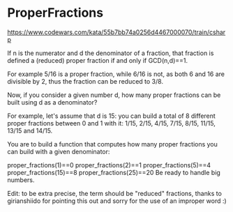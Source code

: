 # ProperFractions
https://www.codewars.com/kata/55b7bb74a0256d4467000070/train/csharp

If n is the numerator and d the denominator of a fraction, that fraction is defined a (reduced) proper fraction if and only if GCD(n,d)==1.

For example 5/16 is a proper fraction, while 6/16 is not, as both 6 and 16 are divisible by 2, thus the fraction can be reduced to 3/8.

Now, if you consider a given number d, how many proper fractions can be built using d as a denominator?

For example, let's assume that d is 15: you can build a total of 8 different proper fractions between 0 and 1 with it: 1/15, 2/15, 4/15, 7/15, 8/15, 11/15, 13/15 and 14/15.

You are to build a function that computes how many proper fractions you can build with a given denominator:

proper_fractions(1)==0
proper_fractions(2)==1
proper_fractions(5)==4
proper_fractions(15)==8
proper_fractions(25)==20
Be ready to handle big numbers.

Edit: to be extra precise, the term should be "reduced" fractions, thanks to girianshiido for pointing this out and sorry for the use of an improper word :)
